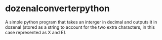 # dozenalconverterpython
A simple python program that takes an interger in decimal and outputs it in dozenal (stored as a string to account for the two extra characters, in this case represented as X and E). 
